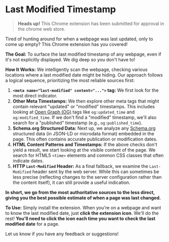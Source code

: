 # Last Modified Timestamp

> <strong>Heads up!</strong> This Chrome extension has been submitted for approval in the chrome web store.

Tired of hunting around for when a webpage was last updated, only to come up empty? This Chrome extension has you covered!

**The Goal:** To surface the last modified timestamp of any webpage, even if it's not explicitly displayed. We dig deep so you don't have to!

**How It Works:** We intelligently scan the webpage, checking various locations where a last modified date might be hiding. Our approach follows a logical sequence, prioritizing the most reliable sources first:

1.  **`<meta name="last-modified" content="...">` tag:** We first look for the most direct indicator.
2.  **Other Meta Timestamps:** We then explore other meta tags that might contain relevant "updated" or "modified" timestamps. This includes looking at [Open Graph (OG)](https://ogp.me/) tags like `og:updated_time` and `og:modified_time`. If we don't find a "modified" timestamp, we'll also search for a "published" timestamp (e.g., `og:published_time`).
3.  **Schema.org Structured Data:** Next up, we analyze any [Schema.org](https://schema.org/) structured data (in JSON-LD or microdata format) embedded in the page. This often contains accurate publication or modification dates.
4.  **HTML Content Patterns and Timestamps:** If the above checks don't yield a result, we start looking at the visible content of the page. We search for HTML5 `<time>` elements and common CSS classes that often indicate dates.
5.  **HTTP `Last-Modified` Header:** As a final fallback, we examine the `Last-Modified` header sent by the web server. While this can sometimes be less precise (reflecting changes to the server configuration rather than the content itself), it can still provide a useful indication.

**In short, we go from the most authoritative sources to the less direct, giving you the best possible estimate of when a page was last changed.**

**To Use:** Simply install the extension. When you're on a webpage and want to know the last modified date, just **click the extension icon**. We'll do the rest! **You'll need to click the icon each time you want to check the last modified date** for a page.

Let us know if you have any feedback or suggestions!